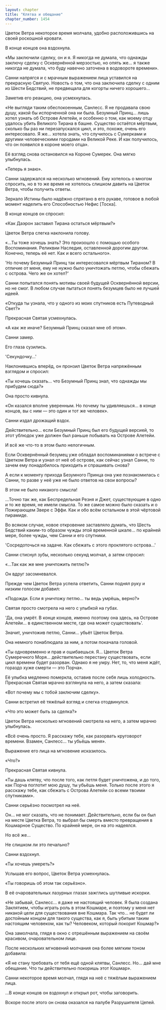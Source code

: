 ```yaml
---
layout: chapter
title: "Клятва и обещание"
chapter_number: 1454
---
```




Цветок Ветра некоторое время молчала, удобно расположившись на своей роскошной кровати.

В конце концов она вздохнула.

«Мы заключили сделку, он и я. Я никогда не думала, что однажды заключу сделку с Осквернённой мерзостью, но опять же... я также никогда не думала, что буду навечно заточена в водовороте времени».

Санни напрягся и с мрачным выражением лица уставился на прекрасную Святую. Новость о том, что она заключила сделку с одним из Шести Бедствий, не предвещала для когорты ничего хорошего...

Заметив его реакцию, она усмехнулась.

«Не выгляди таким обеспокоенным, Санлесс. Я не продавала свою душу, какой бы испорченной она ни была. Безумный Принц... лишь хотел узнать об Острове Алетейи, и особенно о том, как моему отцу удалось убить Великого Тирана в башне. Существо остаётся мёртвым, сколько бы раз ни перезапускался цикл, и это, похоже, очень его интересовало. Я же... хотела знать, что случилось с Сумерками и другими человеческими городами на Великой Реке. И как получилось, что он появился в короне моего отца».

Её взгляд снова остановился на Короне Сумерек. Она мягко улыбнулась.

«Теперь я знаю».

Санни задержался на несколько мгновений. Ему хотелось о многом спросить, но в то же время не хотелось слишком давить на Цветок Ветра, чтобы получить ответы.

Зеркало Истины было надёжно спрятано в его рукаве, готовое в любой момент наделить его Способностью Нефис [Тоска].

В конце концов он спросил:

«Как Даэрон заставил Тирана остаться мёртвым?»

Цветок Ветра слегка наклонила голову.

«...Ты тоже хочешь знать? Это произошло с помощью особого Воспоминания. Реликвии Наследия, оставленной дорогим другом. Конечно, теперь её нет. Как и всего остального».

'Но почему Безумный Принц так интересовался мёртвым Тираном? В отличие от меня, ему не нужно было уничтожать петлю, чтобы сбежать с острова. Чего же он хотел?'

Санни попытался понять мотивы своей будущей Осквернённой версии, но не смог. В любом случае пытаться понять безумцев было не лучшей идеей.

«Откуда ты узнала, что у одного из моих спутников есть Путеводный Свет?»

Прекрасная Святая усмехнулась.

«А как же иначе? Безумный Принц сказал мне об этом».

Санни замер.

Его глаза сузились.

'Секундочку...'

Наклонившись вперёд, он пронзил Цветок Ветра напряжённым взглядом и спросил:

«Ты хочешь сказать... что Безумный Принц знал, что однажды мы прибудем сюда?»

Она просто кивнула.

«Он казался вполне уверенным. Но почему ты удивляешься... в конце концов, вы с ним — это один и тот же человек».

Санни издал дрожащий вздох.

Действительно... если Безумный Принц был его будущей версией, то этот ублюдок уже должен был раньше побывать на Острове Алетейи.

И всё же что-то в этом было нелогичным.

Если Осквернённый безумец уже обладал воспоминаниями о встрече с Цветком Ветра и узнал от неё об острове, как сейчас узнал Санни, то зачем ему понадобилось приходить и спрашивать снова?

А если к моменту прихода Безумного Принца она уже познакомилась с Санни, то разве у неё уже не было ответов на свои вопросы?

В этом не было никакого смысла!

...Точно так же, как Беспредельная Резня и Джет, существующие в одно и то же время, не имели смысла. То же самое можно было сказать и о Пожирающем Звере с Эффи. Как и обо всём остальном в этой чёртовой пирамиде.

Во всяком случае, новое откровение заставляло думать, что Шесть Бедствий каким-то образом чужды этой временной шкале... по крайней мере, более чужды, чем Санни и его спутники.

'Сосредоточься на задаче. Как сбежать с этого проклятого острова...'

Санни стиснул зубы, несколько секунд молчал, а затем спросил:

«...Так как же мне уничтожить петлю?»

Он вдруг засомневался.

Прежде чем Цветок Ветра успела ответить, Санни поднял руку и низким голосом добавил:

«Подожди. Если я уничтожу петлю... ты ведь умрёшь, верно?»

Святая просто смотрела на него с улыбкой на губах.

'Да, она умрёт. В конце концов, именно поэтому она здесь, на Острове Алетейи... в единственном месте, где она может существовать'.

Значит, уничтожив петлю, Санни... убьёт Цветок Ветра.

Она немного понаблюдала за ним, а потом покачала головой.

«Ты одновременно и прав и ошибаешься. Я... Цветок Ветра Сумеречного Моря... действительно перестану существовать, если цикл времени будет разорван. Однако я не умру. Нет, то, что меня ждёт, гораздо хуже смерти — это Порча».

Её улыбка медленно померкла, оставив после себя лишь холодность. Прекрасная Святая мрачно взглянула на него, а затем сказала:

«Вот почему мы с тобой заключим сделку».

Санни встретил её тяжёлый взгляд и слегка отодвинулся.

«Что это может быть за сделка?»

Цветок Ветра несколько мгновений смотрела на него, а затем мрачно улыбнулась.

«Всё очень просто. Я расскажу тебе, как разорвать круговорот времени. Взамен, Санлесс... ты убьёшь меня».

Выражение его лица на мгновение исказилось.

«Что?»

Прекрасная Святая кивнула.

«Ты дашь клятву, что после того, как петля будет уничтожена, и до того, как Порча поглотит мою душу, ты убьёшь меня. Только после этого я расскажу тебе, как сбежать с Острова Алетейи со всеми твоими спутниками».

Санни серьёзно посмотрел на неё.

Он... не мог сказать, что не понимает. Действительно, если бы он был на месте Цветка Ветра, то выбрал бы смерть вместо превращения в Кошмарное Существо. По крайней мере, он на это надеялся.

Но всё же...

Не слишком ли это печально?

Санни вздохнул.

«Ты хочешь умереть?»

Услышав его вопрос, Цветок Ветра усмехнулась.

«Ты говоришь об этом так серьёзно».

В её очаровательных лазурных глазах зажглись шутливые искорки.

«Не забывай, Санлесс... я даже не настоящий человек. Я была создана Заклятием, чтобы играть роль в этом Кошмаре, и поэтому у меня нет никакой цели для существования вне Кошмара. Так что... не будет ли достойным концом для такого существа, как я, быть убитым таким настоящим человеком, как ты? Человеком, который покорит Кошмар?»

Она замолчала, глядя в окно с отрешённым выражением на своём красивом, очаровательном лице.

После нескольких мгновений молчания она более мягким тоном добавила:

«Я не стану требовать от тебя ещё одной клятвы, Санлесс. Но... дай мне обещание. Что ты действительно покоришь этот Кошмар».

Санни некоторое время молчал, глядя на неё с тяжёлым выражением лица.

...В конце концов он вздохнул и открыл рот, чтобы заговорить.

Вскоре после этого он снова оказался на палубе Разрушителя Цепей.

